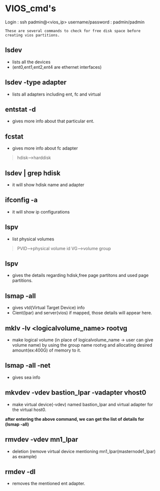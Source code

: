 # VIOS_cmd's

 Login : ssh padmin@<vios_ip>
 username/password : padmin/padmin

`These are several commands to check for free disk space before creating vios partitions.`

## lsdev
 - lists all the devices
 - (ent0,ent1,ent2,ent4 are ethernet interfaces)

## lsdev -type adapter
 - lists all adapters including ent, fc and virtual

## entstat -d <ent>
 - gives more info about that particular ent.

## fcstat <fcs>
 - gives more info about fc adapter

> hdisk-->harddisk 

## lsdev | grep hdisk
 - it will show hdisk name and adapter 

## ifconfig -a 
 - it will show ip configurations

## lspv
 - list physical volumes

> PVID-->physical volume id
> VG-->volume group

## lspv <hdisk>
 - gives the details regarding hdisk,free page partitons and used page partitions.

## lsmap -all
 - gives vtd(Virtual Target Device) info
 - Cient(lpar) and server(vios) if mapped, those details will appear here.

## mklv -lv <logicalvolume_name> rootvg <desiredmemory>
 - make logical volume (in place of logicalvolume_name -> user can give volume name) by using the group name rootvg and allocating desired amount(ex:400G) of memory to it. 

## lsmap -all -net
 - gives sea info

## mkvdev -vdev bastion_lpar -vadapter vhost0
 - make virtual device(-vdev) named bastion_lpar and virtual adapter for the virtual host0.

**after entering the above command, we can get the list of details for (lsmap -all)**

## rmvdev -vdev mn1_lpar
 - deletion (remove virtual device  mentioning mn1_lpar(masternode1_lpar) as example)

## rmdev -dl <ent>
 - removes the mentioned ent adapter.
